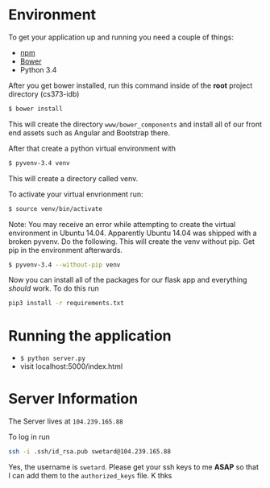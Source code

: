 # Environment
To get your application up and running you need a couple of things:
* [npm](https://www.npmjs.com/)
* [Bower](http://bower.io)
* Python 3.4

After you get bower installed, run this command inside of the **root** project directory (cs373-idb)
```bash
$ bower install
```

This will create the directory `www/bower_components` and install all of our front end assets such as Angular and Bootstrap there.

After that create a python virtual environment with
```bash
$ pyvenv-3.4 venv
```

This will create a directory called venv. 

To activate your virtual envrionment run:
```bash
$ source venv/bin/activate
```

Note: You may receive an error while attempting to create the virtual environment in Ubuntu 14.04. Apparently Ubuntu 14.04 was shipped with a broken pyvenv. Do the following. This will create the venv without pip. Get pip in the environment afterwards.

```bash
$ pyvenv-3.4 --without-pip venv
```

Now you can install all of the packages for our flask app and everything *should* work. To do this run
```bash
pip3 install -r requirements.txt
```

# Running the application
* `$ python server.py`
* visit localhost:5000/index.html

# Server Information
The Server lives at `104.239.165.88`

To log in run
```bash
ssh -i .ssh/id_rsa.pub swetard@104.239.165.88
```
Yes, the username is `swetard`. Please get your ssh keys to me **ASAP** so that I can add them to the `authorized_keys` file. K thks
